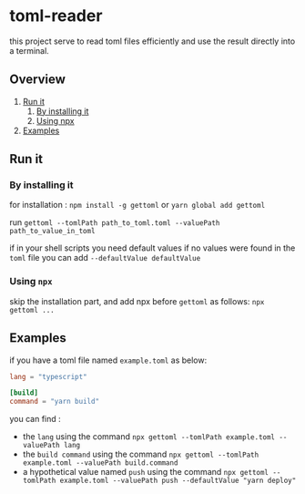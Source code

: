 # toml-reader

this project serve to read toml files efficiently and use the result directly into a terminal.

## Overview

1. [Run it](#run-it)
    1. [By installing it](#by-installing-it)
    2. [Using npx](#using-npx)
2. [Examples](#examples)

## Run it

### By installing it

for installation : `npm install -g gettoml` or `yarn global add gettoml`

run `gettoml --tomlPath path_to_toml.toml --valuePath path_to_value_in_toml`

if in your shell scripts you need default values if no values were found in the `toml` file you can 
add `--defaultValue defaultValue`

### Using `npx`

skip the installation part, and add npx before `gettoml` as follows: `npx gettoml ...`

## Examples

if you have a toml file named `example.toml` as below:
```toml
lang = "typescript"

[build]
command = "yarn build"
```
you can find :
- the `lang` using the command `npx gettoml --tomlPath example.toml --valuePath lang`
- the `build command` using the command `npx gettoml --tomlPath example.toml --valuePath build.command`
- a hypothetical value named `push` using the command `npx gettoml --tomlPath example.toml --valuePath push --defaultValue "yarn deploy"`
